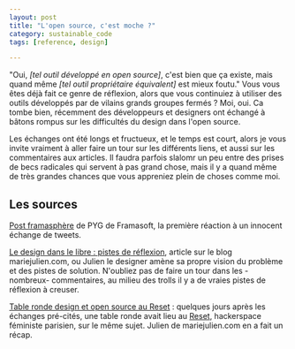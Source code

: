 ```yaml
---
layout: post
title: "L'open source, c'est moche ?"
category: sustainable_code
tags: [reference, design]

---
```


"Oui, *[tel outil développé en open source]*, c'est bien que ça existe, mais quand même *[tel outil propriétaire équivalent]* est mieux foutu." Vous vous êtes déjà fait ce genre de réflexion, alors que vous continuiez à utiliser des outils développés par de vilains grands groupes fermés ? Moi, oui. Ca tombe bien, récemment des développeurs et designers ont échangé à bâtons rompus sur les difficultés du design dans l'open source.


<!--more-->

Les échanges ont été longs et fructueux, et le temps est court, alors je vous invite vraiment à aller faire un tour sur les différents liens, et aussi sur les commentaires aux articles. Il faudra parfois slalomr un peu entre des prises de becs radicales qui servent à pas grand chose, mais il y a quand même de très grandes chances que vous appreniez plein de choses comme moi.


## Les sources

[Post framasphère](https://framasphere.org/posts/2833697) de PYG de Framasoft, la première réaction à un innocent échange de tweets.


[Le design dans le libre : pistes de réflexion](http://mariejulien.com/post/2017/02/08/Le-design-dans-le-libre-%3A-pistes-de-r%C3%A9flexion), article sur le blog mariejulien.com, ou Julien le designer amène sa propre vision du problème et des pistes de solution. N'oubliez pas de faire un tour dans les -nombreux- commentaires, au milieu des trolls il y a de vraies pistes de réflexion à creuser.


[Table ronde design et open source au Reset](http://mariejulien.com/post/2017/02/13/Table-ronde-design-et-open-source-au-Reset) : quelques jours après les échanges pré-cités, une table ronde avait lieu au [Reset](http://lereset.org), hackerspace féministe parisien, sur le même sujet. Julien de mariejulien.com en a fait un récap.
